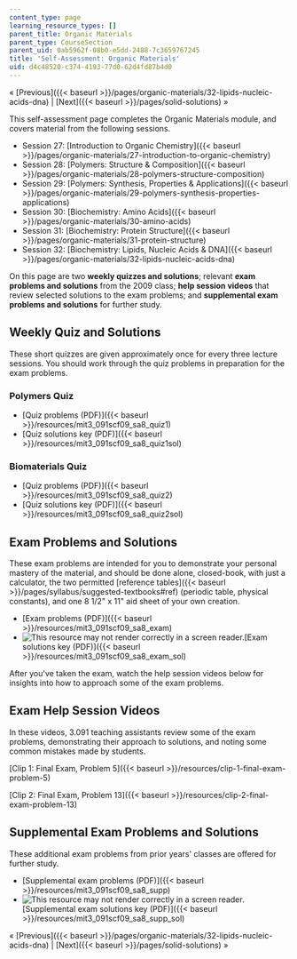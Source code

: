```yaml
---
content_type: page
learning_resource_types: []
parent_title: Organic Materials
parent_type: CourseSection
parent_uid: 0ab5962f-08b0-e5dd-2488-7c3659767245
title: 'Self-Assessment: Organic Materials'
uid: d4c48520-c374-4193-77d0-62d4fd87b4d0
---
```


« [Previous]({{< baseurl >}}/pages/organic-materials/32-lipids-nucleic-acids-dna) | [Next]({{< baseurl >}}/pages/solid-solutions) »

This self-assessment page completes the Organic Materials module, and covers material from the following sessions.

*   Session 27: [Introduction to Organic Chemistry]({{< baseurl >}}/pages/organic-materials/27-introduction-to-organic-chemistry)
*   Session 28: [Polymers: Structure & Composition]({{< baseurl >}}/pages/organic-materials/28-polymers-structure-composition)
*   Session 29: [Polymers: Synthesis, Properties & Applications]({{< baseurl >}}/pages/organic-materials/29-polymers-synthesis-properties-applications)
*   Session 30: [Biochemistry: Amino Acids]({{< baseurl >}}/pages/organic-materials/30-amino-acids)
*   Session 31: [Biochemistry: Protein Structure]({{< baseurl >}}/pages/organic-materials/31-protein-structure)
*   Session 32: [Biochemistry: Lipids, Nucleic Acids & DNA]({{< baseurl >}}/pages/organic-materials/32-lipids-nucleic-acids-dna)

On this page are two **weekly quizzes and solutions**; relevant **exam problems and solutions** from the 2009 class; **help session videos** that review selected solutions to the exam problems; and **supplemental exam problems and solutions** for further study.

Weekly Quiz and Solutions
-------------------------

These short quizzes are given approximately once for every three lecture sessions. You should work through the quiz problems in preparation for the exam problems.

### Polymers Quiz

*   [Quiz problems (PDF)]({{< baseurl >}}/resources/mit3_091scf09_sa8_quiz1)
*   [Quiz solutions key (PDF)]({{< baseurl >}}/resources/mit3_091scf09_sa8_quiz1sol)

### Biomaterials Quiz

*   [Quiz problems (PDF)]({{< baseurl >}}/resources/mit3_091scf09_sa8_quiz2)
*   [Quiz solutions key (PDF)]({{< baseurl >}}/resources/mit3_091scf09_sa8_quiz2sol)

Exam Problems and Solutions
---------------------------

These exam problems are intended for you to demonstrate your personal mastery of the material, and should be done alone, closed-book, with just a calculator, the two permitted [reference tables]({{< baseurl >}}/pages/syllabus/suggested-textbooks#ref) (periodic table, physical constants), and one 8 1/2" x 11" aid sheet of your own creation.

*   [Exam problems (PDF)]({{< baseurl >}}/resources/mit3_091scf09_sa8_exam)
*   ![This resource may not render correctly in a screen reader.](/images/inacessible.gif)[Exam solutions key (PDF)]({{< baseurl >}}/resources/mit3_091scf09_sa8_exam_sol)

After you've taken the exam, watch the help session videos below for insights into how to approach some of the exam problems.

Exam Help Session Videos
------------------------

In these videos, 3.091 teaching assistants review some of the exam problems, demonstrating their approach to solutions, and noting some common mistakes made by students.

[Clip 1: Final Exam, Problem 5]({{< baseurl >}}/resources/clip-1-final-exam-problem-5)

[Clip 2: Final Exam, Problem 13]({{< baseurl >}}/resources/clip-2-final-exam-problem-13)

Supplemental Exam Problems and Solutions
----------------------------------------

These additional exam problems from prior years' classes are offered for further study.

*   [Supplemental exam problems (PDF)]({{< baseurl >}}/resources/mit3_091scf09_sa8_supp)
*   ![This resource may not render correctly in a screen reader.](/images/inacessible.gif)[Supplemental exam solutions key (PDF)]({{< baseurl >}}/resources/mit3_091scf09_sa8_supp_sol)

« [Previous]({{< baseurl >}}/pages/organic-materials/32-lipids-nucleic-acids-dna) | [Next]({{< baseurl >}}/pages/solid-solutions) »